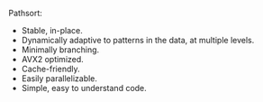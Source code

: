 Pathsort:

- Stable, in-place. 
- Dynamically adaptive to patterns in the data, at multiple levels.
- Minimally branching.
- AVX2 optimized.
- Cache-friendly.
- Easily parallelizable.
- Simple, easy to understand code.
